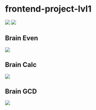 # frontend-project-lvl1
<a href="https://codeclimate.com/github/codeclimate/codeclimate/maintainability"><img src="https://api.codeclimate.com/v1/badges/a99a88d28ad37a79dbf6/maintainability" /></a> <a href="https://travis-ci.com/TeemourA/frontend-project-lvl1"><img src="https://travis-ci.org/TeemourA/frontend-project-lvl1.svg?branch=master" /></a>

## Brain Even ##
<a href="https://asciinema.org/a/qQN8gWrsIwOZBwjed8EroIHSC"> <img src="https://asciinema.org/a/qQN8gWrsIwOZBwjed8EroIHSC.svg" /></a>

## Brain Calc ##
<a href="https://asciinema.org/a/XKFBQw6Pm8blbU4Nes6vflWNm"> <img src="https://asciinema.org/a/XKFBQw6Pm8blbU4Nes6vflWNm.svg" /></a>

## Brain GCD ##
<a href="https://asciinema.org/a/W9crjYEmGoSGqhzKdP3dmgjxD"> <img src="https://asciinema.org/a/W9crjYEmGoSGqhzKdP3dmgjxD.svg" /></a>